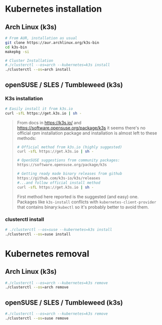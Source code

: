 # Kubernetes installation

## Arch Linux (k3s)
```sh
# From AUR, installation as usual
git clone https://aur.archlinux.org/k3s-bin
cd k3s-bin
makepkg -si

# Cluster Installation
#./clusterctl --os=arch --kubernetes=k3s install
./clusterctl --os=arch install
```


## openSUSE / SLES / Tumbleweed (k3s)
### K3s installation
```sh
# Easily install it from k3s.io
curl -sfL https://get.k3s.io | sh -
```
>    From docs in https://k3s.io/ and
>    https://software.opensuse.org/package/k3s it seems there's no official _rpm_
>    installation package and installation is almost left to these methods:
>    ```sh
>    # Official method from k3s.io (highly suggested)
>    curl -sfL https://get.k3s.io | sh -
>
>    # OpenSUSE suggestions from community packages:
>    https://software.opensuse.org/package/k3s
>
>    # Getting ready made binary releases from github
>    https://github.com/k3s-io/k3s/releases
>    #...and follow official install method
>    curl -sfL https://get.k3s.io | sh -
>    ```
>    First method here reported is the suggested (and easy) one.  
>    Packages like `k3s-install` conflicts with `kubernetes-client-provider` that
>    contains binary:`kubectl` so it's probably better to avoid them.
### clusterctl install
```sh
# ./clusterctl --os=suse --kubernetes=k3s install
./clusterctl --os=suse install
```



# Kubernetes removal
## Arch Linux (k3s)
```sh
#./clusterctl --os=arch --kubernetes=k3s remove
./clusterctl --os=arch remove
```

## openSUSE / SLES / Tumbleweed (k3s)
```sh
#./clusterctl --os=arch --kubernetes=k3s remove
./clusterctl --os=suse remove
```
